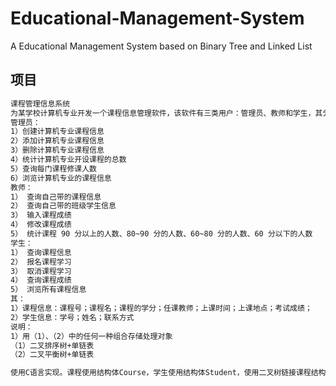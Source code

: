# Educational-Management-System

 A Educational Management System based on Binary Tree and Linked List

## 项目

```txt
课程管理信息系统
为某学校计算机专业开发一个课程信息管理软件，该软件有三类用户：管理员、教师和学生，其分别具有如下功能
管理员：
1）创建计算机专业课程信息
2）添加计算机专业课程信息
3）删除计算机专业课程信息
4）统计计算机专业开设课程的总数
5）查询每门课程修课人数
6）浏览计算机专业的课程信息
教师：
1） 查询自己带的课程信息
2） 查询自己带的班级学生信息
3） 输入课程成绩
4） 修改课程成绩
5） 统计课程 90 分以上的人数、80~90 分的人数、60~80 分的人数、60 分以下的人数
学生：
1） 查询课程信息
2） 报名课程学习
3） 取消课程学习
4） 查询课程成绩
5） 浏览所有课程信息
其：
1）课程信息：课程号；课程名；课程的学分；任课教师；上课时间；上课地点；考试成绩；
2）学生信息：学号；姓名；联系方式
说明：
1）用（1）、（2）中的任何一种组合存储处理对象
（1）二叉排序树+单链表
（2）二叉平衡树+单链表

使用C语言实现。课程使用结构体Course，学生使用结构体Student，使用二叉树链接课程结构体(CourseNode)，每个二叉树结点链接一个选了该课的学生的单链表(StudentNode)。
```

